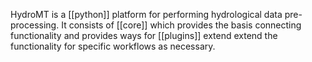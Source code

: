 HydroMT is a [[python]] platform for performing hydrological data pre-processing. It consists of [[core]] which provides the basis connecting functionality and provides ways for [[plugins]] extend extend the functionality for specific workflows as necessary. 